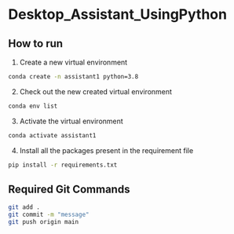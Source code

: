 # Desktop_Assistant_UsingPython

## How to run

1. Create a new virtual environment
```bash
conda create -n assistant1 python=3.8
```
2. Check out the new created virtual environment
```bash
conda env list
```
3. Activate the virtual environment

```bash
conda activate assistant1
```
4. Install all the packages present in the requirement file

```bash
pip install -r requirements.txt
````
## Required Git Commands

```bash
git add .
git commit -m "message"
git push origin main
```

